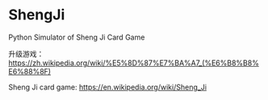 ShengJi
=======

Python Simulator of Sheng Ji Card Game

升级游戏： https://zh.wikipedia.org/wiki/%E5%8D%87%E7%BA%A7_(%E6%B8%B8%E6%88%8F)

Sheng Ji card game: https://en.wikipedia.org/wiki/Sheng_Ji
